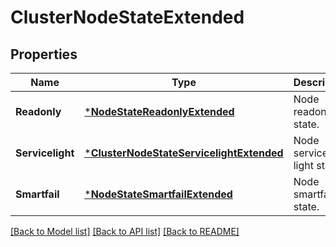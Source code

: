# ClusterNodeStateExtended

## Properties
Name | Type | Description | Notes
------------ | ------------- | ------------- | -------------
**Readonly** | [***NodeStateReadonlyExtended**](NodeStateReadonlyExtended.md) | Node readonly state. | [optional] [default to null]
**Servicelight** | [***ClusterNodeStateServicelightExtended**](ClusterNodeStateServicelightExtended.md) | Node service light state. | [optional] [default to null]
**Smartfail** | [***NodeStateSmartfailExtended**](NodeStateSmartfailExtended.md) | Node smartfail state. | [optional] [default to null]

[[Back to Model list]](../README.md#documentation-for-models) [[Back to API list]](../README.md#documentation-for-api-endpoints) [[Back to README]](../README.md)


